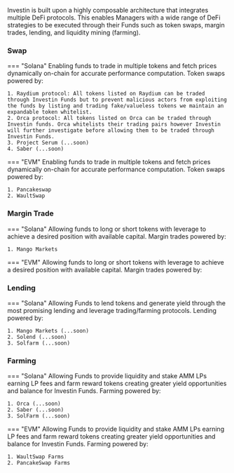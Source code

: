 Investin is built upon a highly composable architecture that integrates multiple DeFi protocols. This enables Managers with a wide range of DeFi strategies to be executed through their Funds such as token swaps, margin trades, lending, and liquidity mining (farming).


### Swap
=== "Solana"
    Enabling funds to trade in multiple tokens and fetch prices dynamically on-chain for accurate performance computation. Token swaps powered by:
    
    1. Raydium protocol: All tokens listed on Raydium can be traded through Investin Funds but to prevent malicious actors from exploiting the funds by listing and trading fake/valueless tokens we maintain an expandable token whitelist.
    2. Orca protocol: All tokens listed on Orca can be traded through Investin funds. Orca whitelists their trading pairs however Investin will further investigate before allowing them to be traded through Investin Funds. 
    3. Project Serum (...soon)
    4. Saber (...soon)




=== "EVM"
    Enabling funds to trade in multiple tokens and fetch prices dynamically on-chain for accurate performance computation. Token swaps powered by:

    1. Pancakeswap
    2. WaultSwap
   
    



### Margin Trade 
=== "Solana"
    Allowing funds to long or short tokens with leverage to achieve a desired position with available capital. Margin trades powered by:

    1. Mango Markets



=== "EVM"
    Allowing funds to long or short tokens with leverage to achieve a desired position with available capital. Margin trades powered by:

    


### Lending
=== "Solana"
    Allowing Funds to lend tokens and generate yield through the most promising lending and leverage trading/farming protocols. Lending powered by:
    
    1. Mango Markets (...soon)
    2. Solend (...soon)
    3. Solfarm (...soon)



<!-- === "EVM"
   Allowing Funds to lend tokens and generate yield through the most promising lending and leverage trading/farming protocols. Lending powered by:
    
    1. Alpaca Finance
    2. Belt Finance -->
    




### Farming
=== "Solana"
    Allowing Funds to provide liquidity and stake AMM LPs earning LP fees and farm reward tokens creating greater yield opportunities and balance for Investin Funds. Farming powered by: 
    
    1. Orca (...soon)
    2. Saber (...soon)
    3. SolFarm (...soon)



=== "EVM"
    Allowing Funds to provide liquidity and stake AMM LPs earning LP fees and farm reward tokens creating greater yield opportunities and balance for Investin Funds. Farming powered by:
    
    1. WaultSwap Farms
    2. PancakeSwap Farms
    

